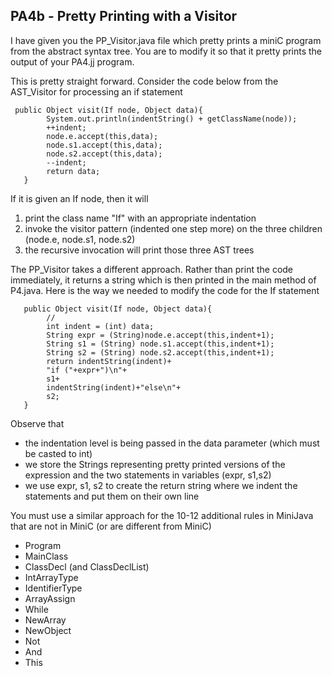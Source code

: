 ## PA4b - Pretty Printing with a Visitor
I have given you the PP_Visitor.java file which pretty prints a miniC program from the abstract syntax tree.
You are to modify it so that it pretty prints the output of your PA4.jj program. 

This is pretty straight forward. Consider the code below from the AST_Visitor for processing an if statement
```
 public Object visit(If node, Object data){
        System.out.println(indentString() + getClassName(node));
        ++indent;
        node.e.accept(this,data);
        node.s1.accept(this,data);
        node.s2.accept(this,data);
        --indent;
        return data;
   }
```
If it is given an If node, then it will
1. print the class name "If" with an appropriate indentation
2. invoke the visitor pattern (indented one step more) on the three children (node.e, node.s1, node.s2)
3. the recursive invocation will print those three AST trees

The PP_Visitor takes a different approach. Rather than print the code immediately, it returns a string which is then
printed in the main method of P4.java.  Here is the way we needed to modify the code for the If statement
```
   public Object visit(If node, Object data){
        // 
        int indent = (int) data; 
        String expr = (String)node.e.accept(this,indent+1);
        String s1 = (String) node.s1.accept(this,indent+1);
        String s2 = (String) node.s2.accept(this,indent+1);
        return indentString(indent)+
        "if ("+expr+")\n"+
        s1+
        indentString(indent)+"else\n"+
        s2;
   }
```
Observe that 
* the indentation level is being passed in the data parameter (which must be casted to int)
* we store the Strings representing pretty printed versions of the expression and the two statements in variables (expr, s1,s2)
* we use expr, s1, s2 to create the return string where we indent the statements and put them on their own line

You must use a similar approach for the 10-12 additional rules in MiniJava that are not in MiniC (or are different from MiniC)
* Program
* MainClass
* ClassDecl (and ClassDeclList)
* IntArrayType
* IdentifierType
* ArrayAssign
* While
* NewArray
* NewObject
* Not
* And
* This

